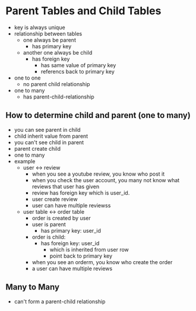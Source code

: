 # Parent Tables and Child Tables

* key is always unique
* relationship between tables
    * one always be parent
         * has primary key
    * another one always be child
        * has foreign key
            * has same value of primary key
            * referencs back to primary key
* one to one
    * no parent child relationship
* one to many
    * has parent-child-relationship

## How to determine child and parent (one to many)
* you can see parent in child
* child inherit value from parent
* you can't see child in parent
* parent create child
* one to many
* example
    * user <-> review
        * when you see a youtube review, you know who post it
        * when you check the user account, you many not know what reviews that user has given
        * review has foreign key which is user_id.
        * user create review
        * user can have multiple reviewss
    * user table <-> order table
        * order is created by user
        * user is parent
            * has primary key: user_id
        * order is child:
            * has foreign key: user_id
                * which is inherited from user row
                * point back to primary key
        * when you see an orderm, you know who create the order
        * a user can have multiple reviews


## Many to Many
* can't form a parent-child relationship
